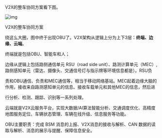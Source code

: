V2X的整车协同方案看下图。

![img](https://pic4.zhimg.com/80/v2-0ef079b059362e5046183f6efb7b45e7_720w.jpg)

V2X的整车协同方案

绕这么大圈，图中终于出现OBU了。V2X架构从逻辑上分为上下3层：**终端、边缘、云端**。

终端就是包括OBU、智能车和人；

边缘从逻辑上包括路侧通信单元 RSU（road side  unit）、路测计算单元（MEC）,路侧感知单元（雷达、摄像头、交通信号灯与指示牌等环境信息都是）。RSU负

责和OBU通信、负责和MEC通信等，相当于移动网络基站。MEC起着边缘大脑的作用，接收来自路测感知单元的信息、接收车载单元和其他MEC的信息，然后进

行分析、检测、跟踪、识别等一系列处理。

云端就是V2X云服务平台，实现大数据/AI算法智能分析、交通调度优化、高精度地图服务定位、车辆状态管理、车辆在线升级、信息服务等功能。

OBU主要职责：完成 BSM 消息的上报、V2X消息的接收与解析、CAN 数据的读取与解析、消息的展示与提醒、保障信息安全。

